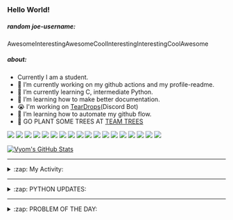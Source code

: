 ### Hello World!

##### random joe-username:
<!--DON'T REMOVE--->
<!--username:START-->
AwesomeInterestingAwesomeCoolInterestingInterestingCoolAwesome
<!--username:END-->

##### about:
- Currently I am a student.
- 🔭 I’m currently working on my github actions and my profile-readme. 
- 🌱 I’m currently learning C, intermediate Python.
- 🌱 I’m learning how to make better documentation.
- 😭 I'm working on [TearDrops](https://github.com/Vyvy-vi/TearDrops)(Discord Bot)
- 🌱 I’m learning how to automate my github flow.
- 🌱 GO PLANT SOME TREES AT [TEAM TREES](https://teamtrees.org/)

![](https://img.shields.io/badge/Editor-Vim-informational?style=flat&logo=Editor&logoColor=white&color=2bbc8a)
![](https://img.shields.io/badge/Editor-VScode-informational?style=flat&logo=<LOGO_NAME>&logoColor=white&color=2bbc8a)
![](https://img.shields.io/badge/OS-MacOS-informational?style=flat&logo=<LOGO_NAME>&logoColor=white&color=2bbc8a)
![](https://img.shields.io/badge/OS-Fedora-informational?style=flat&logo=<LOGO_NAME>&logoColor=white&color=2bbc8a)
![](https://img.shields.io/badge/OS-Ubuntu-informational?style=flat&logo=<LOGO_NAME>&logoColor=white&color=2bbc8a)
![](https://img.shields.io/badge/Tools-mysql-informational?style=flat&logo=<LOGO_NAME>&logoColor=white&color=2bbc8a)
![](https://img.shields.io/badge/Tools-MongoDB-informational?style=flat&logo=<LOGO_NAME>&logoColor=white&color=2bbc8a)
![](https://img.shields.io/badge/Tools-DiscordAPI-informational?style=flat&logo=<LOGO_NAME>&logoColor=white&color=2bbc8a)
![](https://img.shields.io/badge/Tools-GoogleAPIs-informational?style=flat&logo=<LOGO_NAME>&logoColor=white&color=2bbc8a)
![](https://img.shields.io/badge/Tools-ScikitLearn-informational?style=flat&logo=<LOGO_NAME>&logoColor=white&color=2bbc8a)
![](https://img.shields.io/badge/Tools-json-informational?style=flat&logo=<LOGO_NAME>&logoColor=white&color=2bbc8a)
![](https://img.shields.io/badge/Tools-Metasploit-informational?style=flat&logo=<LOGO_NAME>&logoColor=white&color=2bbc8a)
![](https://img.shields.io/badge/Shell-zsh-informational?style=flat&logo=<LOGO_NAME>&logoColor=white&color=2bbc8a)
![](https://img.shields.io/badge/Code-Python-informational?style=flat&logo=<LOGO_NAME>&logoColor=white&color=2bbc8a)
![](https://img.shields.io/badge/Code-Ruby-informational?style=flat&logo=<LOGO_NAME>&logoColor=white&color=2bbc8a)
![](https://img.shields.io/badge/Code-Processing-informational?style=flat&logo=<LOGO_NAME>&logoColor=white&color=2bbc8a)
![](https://img.shields.io/badge/Code-Arduino-informational?style=flat&logo=<LOGO_NAME>&logoColor=white&color=2bbc8a)
![](https://img.shields.io/badge/Graphics-Blender-informational?style=flat&logo=<LOGO_NAME>&logoColor=white&color=2bbc8a)

<a href="https://github.com/Vyvy-vi/Vyvy-vi">
  <img align="center" src="https://profile-readme-git-master.vyvy-vi.vercel.app/api?username=Vyvy-vi&show_icons=true&line_height=27&count_private=true&title_color=ffffff&text_color=c9cacc&icon_color=2bbc8a&bg_color=1d1f21" alt="Vyom's GitHub Stats" />
</a>

---
<details>
  <summary>:zap: My Activity:</summary>
  
<!--START_SECTION:waka-->
![Profile Views](http://img.shields.io/badge/Profile%20Views-53-blue)

**I'm an Early 🐤** 

```text
🌞 Morning    50 commits     ████████████░░░░░░░░░░░░░   48.54% 
🌆 Daytime    13 commits     ███░░░░░░░░░░░░░░░░░░░░░░   12.62% 
🌃 Evening    25 commits     ██████░░░░░░░░░░░░░░░░░░░   24.27% 
🌙 Night      15 commits     ███░░░░░░░░░░░░░░░░░░░░░░   14.56%

```
📅 **I'm Most Productive on Monday** 

```text
Monday       24 commits     █████░░░░░░░░░░░░░░░░░░░░   23.3% 
Tuesday      13 commits     ███░░░░░░░░░░░░░░░░░░░░░░   12.62% 
Wednesday    8 commits      ██░░░░░░░░░░░░░░░░░░░░░░░   7.77% 
Thursday     10 commits     ██░░░░░░░░░░░░░░░░░░░░░░░   9.71% 
Friday       16 commits     ████░░░░░░░░░░░░░░░░░░░░░   15.53% 
Saturday     19 commits     ████░░░░░░░░░░░░░░░░░░░░░   18.45% 
Sunday       13 commits     ███░░░░░░░░░░░░░░░░░░░░░░   12.62%

```


📊 **This Week I Spent My Time On** 

```text
🔥 Editors: 
Vim                      17 hrs 33 mins      ██████████████████████░░░   89.96% 
VS Code                  1 hr 57 mins        ██░░░░░░░░░░░░░░░░░░░░░░░   10.04%

🐱‍💻 Projects: 
TearDrops                7 hrs 49 mins       ██████████░░░░░░░░░░░░░░░   40.08% 
flask-blog               2 hrs 28 mins       ███░░░░░░░░░░░░░░░░░░░░░░   12.69% 
another-discord-bot      1 hr 53 mins        ██░░░░░░░░░░░░░░░░░░░░░░░   9.72% 
EddieBot                 1 hr 26 mins        █░░░░░░░░░░░░░░░░░░░░░░░░   7.42% 
Calculator               1 hr 3 mins         █░░░░░░░░░░░░░░░░░░░░░░░░   5.4%

💻 Operating System: 
Mac                      19 hrs 31 mins      █████████████████████████   100.0%

```

**I Mostly Code in Python** 

```text
Python                   23 repos            ██████████████████░░░░░░░   74.19% 
HTML                     2 repos             █░░░░░░░░░░░░░░░░░░░░░░░░   6.45% 
Processing               1 repo              ░░░░░░░░░░░░░░░░░░░░░░░░░   3.23% 
Swift                    1 repo              ░░░░░░░░░░░░░░░░░░░░░░░░░   3.23% 
JavaScript               1 repo              ░░░░░░░░░░░░░░░░░░░░░░░░░   3.23%

```



<!--END_SECTION:waka-->
</details>

---
<details>
  <summary>:zap: PYTHON UPDATES:</summary>
  
<!-- BLOG-POST-LIST:START -->
- [Metaballs in pyhton, numpy and cupy](https://www.reddit.com/r/Python/comments/k3a0jt/metaballs_in_pyhton_numpy_and_cupy/)
- [How Can I Make Learning Python Fun?](https://www.reddit.com/r/Python/comments/k39fwq/how_can_i_make_learning_python_fun/)
- [Track the Price of Gold and Silver with Python and Requests](https://www.reddit.com/r/Python/comments/k38yuf/track_the_price_of_gold_and_silver_with_python/)
- [Which is better, IntelliJ idea unlimited with python plugin or VScode with all the needed extensions.](https://www.reddit.com/r/Python/comments/k38xzo/which_is_better_intellij_idea_unlimited_with/)
- ["Classroom manager" - An app made managing classrooms](https://www.reddit.com/r/Python/comments/k38qta/classroom_manager_an_app_made_managing_classrooms/)
<!-- BLOG-POST-LIST:END -->
</details>

---
<details>
  <summary>:zap: PROBLEM OF THE DAY:</summary>
    #TODO
<!--QOTD:START-->
<!--QOTD:END-->
</details>


